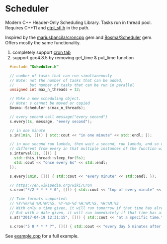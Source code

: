 # Scheduler
Modern C++ Header-Only Scheduling Library. Tasks run in thread pool. Requires C++11 and [ctpl_stl.h](https://github.com/vit-vit/CTPL) in the path.

Inspired by the [mariusbancila/croncpp](https://github.com/mariusbancila/croncpp) gem and [Bosma/Scheduler](https://github.com/Bosma/Scheduler) gem. Offers mostly the same functionality.

1. completely support [cron tab](https://github.com/mariusbancila/croncpp/blob/master/README.md)
2. support gcc4.8.5 by removing get_time & put_time function 

```C++
  #include "Scheduler.h"

  // number of tasks that can run simultaneously
  // Note: not the number of tasks that can be added,
  //       but number of tasks that can be run in parallel
  unsigned int max_n_threads = 12;

  // Make a new scheduling object.
  // Note: s cannot be moved or copied
  Bosma::Scheduler s(max_n_threads);

  // every second call message("every second")
  s.every(1s, message, "every second");

  // in one minute
  s.in(1min, []() { std::cout << "in one minute" << std::endl; });

  // in one second run lambda, then wait a second, run lambda, and so on
  // different from every in that multiple instances of the function will not be run concurrently
  s.interval(1s, []() {
    std::this_thread::sleep_for(5s);
    std::cout << "once every 6s" << std::endl;
  });

  s.every(1min, []() { std::cout << "every minute" << std::endl; });

  // https://en.wikipedia.org/wiki/Cron
  s.cron("*/2 * * * * 0", []() { std::cout << "top of every minute" << std::endl; });

  // Time formats supported:
  // %Y/%m/%d %H:%M:%S, %Y-%m-%d %H:%M:%S, %H:%M:%S
  // With only a time given, it will run tomorrow if that time has already passed.
  // But with a date given, it will run immediately if that time has already passed.
  s.at("2017-04-19 12:31:15", []() { std::cout << "at a specific time." << std::endl; });

  s.cron("5 0 * * * ?", []() { std::cout << "every day 5 minutes after midnight" << std::endl; });
```
See [example.cpp](example.cpp) for a full example.
